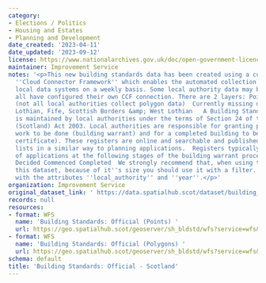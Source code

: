```yaml
---
category:
- Elections / Politics
- Housing and Estates
- Planning and Development
date_created: '2023-04-11'
date_updated: '2023-09-12'
license: https://www.nationalarchives.gov.uk/doc/open-government-licence/version/3/
maintainer: Improvement Service
notes: '<p>This new building standards data has been created using a custom built
  ''Cloud Connector Framework'' which enables the automated collection of data from
  local data systems on a weekly basis. Some local authority data may be missing until
  all have configured their own CCF connection. There are 2 layers: Points &amp; polygons
  (not all local authorities collect polygon data)  Currently missing data from East
  Lothian, Fife, Scottish Borders &amp; West Lothian   A Building Standards Register
  is maintained by local authorities under the terms of Section 24 of the Building
  (Scotland) Act 2003. Local authorities are responsible for granting permission for
  work to be done (building warrant) and for a completed building to be occupied (completion
  certificate). These registers are online and searchable and published as weekly
  lists in a similar way to planning applications.  Registers typically contain details
  of applications at the following stages of the building warrant process:  Received
  Decided Commenced Completed  We strongly recommend that, when using the WFS for
  this dataset, because of it''s size you should use it with a filter. For example
  with the attributes ''local_authority'' and ''year''.</p>'
organization: Improvement Service
original_dataset_link: ' https://data.spatialhub.scot/dataset/building_standards_official-is'
records: null
resources:
- format: WFS
  name: 'Building Standards: Official (Points) '
  url: https://geo.spatialhub.scot/geoserver/sh_bldstd/wfs?service=wfs&typeName=sh_bldstd:pub_bldstdpnt
- format: WFS
  name: 'Building Standards: Official (Polygons) '
  url: https://geo.spatialhub.scot/geoserver/sh_bldstd/wfs?service=wfs&typeName=sh_bldstd:pub_bldstdpol
schema: default
title: 'Building Standards: Official - Scotland'
---
```

